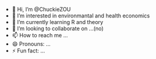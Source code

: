 - 👋 Hi, I’m @ChuckieZOU
- 👀 I’m interested in environmantal and health economics
- 🌱 I’m currently learning R and theory
- 💞️ I’m looking to collaborate on ...(no)
- 📫 How to reach me ...
- 😄 Pronouns: ...
- ⚡ Fun fact: ...

<!---
ChuckieZOU/ChuckieZOU is a ✨ special ✨ repository because its `README.md` (this file) appears on your GitHub profile.
You can click the Preview link to take a look at your changes.
--->
